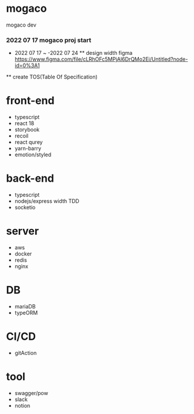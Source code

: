 # mogaco
mogaco dev


 ### 2022 07 17 mogaco proj start
 * 2022 07 17 ~ -2022 07 24
 ** design width figma
 https://www.figma.com/file/cLRhOFc5MPjAl6DrQMo2Ei/Untitled?node-id=0%3A1
 
 ** create TOS(Table Of Specification)
 
 
 # front-end
 
 * typescript
 * react 18
 * storybook
 * recoil
 * react qurey
 * yarn-barry
 * emotion/styled
 
 # back-end
 
 * typescript
 * nodejs/express width TDD
 * socketio
 
 # server
 
 * aws
 * docker
 * redis
 * nginx

# DB

* mariaDB
* typeORM


 # CI/CD
 
 * gitAction
 
 # tool
 
 * swagger/pow
 * slack
 * notion
 
 
 
 
 
 
 
 
